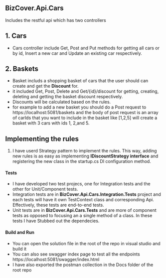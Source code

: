 ## BizCover.Api.Cars

Includes the restful api which has two controllers 
## 1. Cars 
- Cars controller include Get, Post and Put methods for getting all cars or by id, Insert a new car and Update an existing car respectively. 

## 2. Baskets
- Basket includs a shopping basket of cars that the user should can create and get the **Discount** for.
- it included Get, Post, Delete and Get/{id}/discount for getting, creating, deleting and getting the basket discount respectively.
- Discounts will be calculated based on the rules.
- for example to add a new basket you should do a Post request to https://localhost:5081/baskets and the body of post request is an array of carIds that you want to include in the basket like [1,2,5] will create a basket with 3 cars with ids 1, 2,and 5. 

## Implementing the rules

1. I have userd Strategy pattern to implement the rules. This way, adding new rules is as easy as implementing **IDiscountStrategy interface** and registering the new class in the startup.cs DI configuration method.

#### Tests
- I have developed two test projecs, one for Integration tests and the other for Unit/Component tests.
- Integration tests are in **BizCover.Api.Cars.Integration.Tests** project and each tests will have it own TestContext class and corresponding Api. Effectively, these tests are end-to-end tests.
- Unit tests are in **BizCover.Api.Cars.Tests** and are more of component tests as opposed to focusing an a single method of a class. In these tests I have Stubbed out the dependecies.

#### Build and Run

- You can open the solution file in the root of the repo in visual studio and build it 
- You can also see swagger index page to test all the endpoints https://localhost:5081/swagger/index.html
- I have also exported the postman collection in the Docs folder of the root repo

